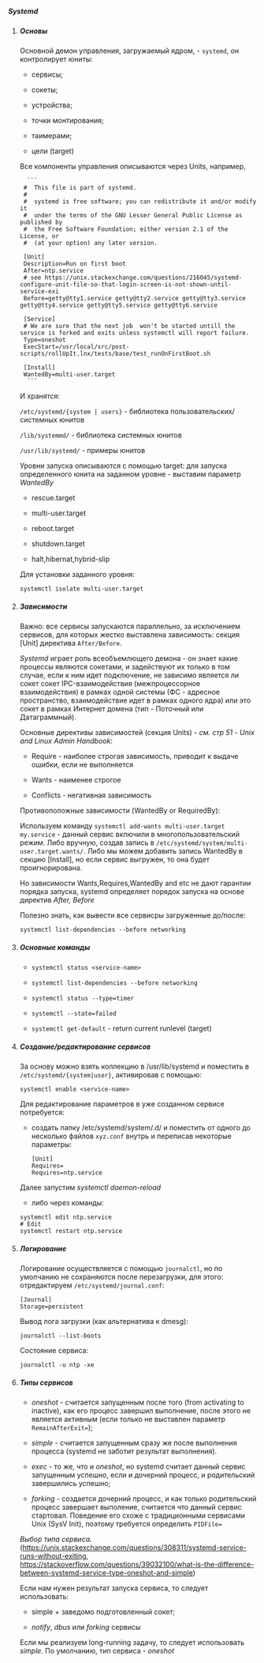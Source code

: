 ##### Systemd

1. ##### Основы

    Основной демон управления, загружаемый ядром, - `systemd`, он контролирует юниты:

    - сервисы;

    - сокеты;

    - устройства;

    - точки монтирования;

    - таимерами;

    - цели (target)

     Все компоненты управления описываются через Units, например,

         ```
        #  This file is part of systemd.
        #
        #  systemd is free software; you can redistribute it and/or modify it
        #  under the terms of the GNU Lesser General Public License as published by
        #  the Free Software Foundation; either version 2.1 of the License, or
        #  (at your option) any later version.

        [Unit]
        Description=Run on first boot
        After=ntp.service
        # see https://unix.stackexchange.com/questions/216045/systemd-configure-unit-file-so-that-login-screen-is-not-shown-until-service-exi
        Before=getty@tty1.service getty@tty2.service getty@tty3.service getty@tty4.service getty@tty5.service getty@tty6.service

        [Service]
        # We are sure that the next job  won't be started untill the service is forked and exits unless systemctl will report failure.
        Type=oneshot
        ExecStart=/usr/local/src/post-scripts/rollUpIt.lnx/tests/base/test_runOnFirstBoot.sh

        [Install]
        WantedBy=multi-user.target
         ```

    И хранятся:

    `/etc/systemd/{system | users}` - библиотека пользовательских/системных юнитов

    `/lib/systemmd/` - библиотека системных юнитов

    `/usr/lib/systemd/` - примеры юнитов

    Уровни запуска описываются с помощью target: для запуска определенного юнита на заданном уровне - выставим параметр *WantedBy*

    - rescue.target

    - multi-user.target

    - reboot.target

    - shutdown.target

    - halt,hibernat,hybrid-slip 

    Для установки заданного уровня:

    `systemctl isolate multi-user.target`

2. ##### Зависимости

    Важно: все сервисы запускаются параллельно, за исключением сервисов, для которых жестко выставлена зависимость: секция [Unit] директива `After/Before`.

    *Systemd* играет роль всеобъемлющего демона - он знает какие процессы являются сокетами, и задействуют их только в том случае, если к ним идет подключение, не зависимо является ли сокет сокет IPC-взаимодействия (межпроцессорное взаимодействия) в рамках одной системы (ФС - адресное пространство, взаимодействие идет в рамках одного ядра) или это сокет в рамках Интернет домена (тип - Поточный или Датаграммный). 

    Основные директивы зависимостей (секция Units) - *см. стр 51 - Unix and Linux Admin Handbook*:

    - Require - наиболее строгая зависимость, приводит к выдаче ошибки, если не выполняется

    - Wants - наименее строгое

    - Conflicts - негативная зависимость 

    Противоположные зависимости (WantedBy or RequiredBy): 

    Используем команду `systemctl add-wants multi-user.target my.service` - данный сервис включили в многопользовательский режим. Либо вручную, создав запись в `/etc/systemd/system/multi-user.target.wants/`. Либо мы можем добавить запись WantedBy в секцию [Install], но если сервис выгружен, то она будет проигнорирована.

    Но зависимости Wants,Requires,WantedBy and etc не дают гарантии порядка запуска, systemd определяет порядок запуска на основе директив *After, Before*

    Полезно знать, как вывести все сервисры загруженные до/после:

    `systemctl list-dependencies --before networking`

3. ##### Основные команды

    - `systemctl status <service-name>`

    - `systemctl list-dependencies --before networking`

    - `systemctl status --type=timer`

    - `systemctl --state=failed`
    
    - `systemctl get-default` - return current runlevel (target)

4. ##### Создание/редактирование сервисов

    За основу можно взять коллекцию в /usr/lib/systemd и поместить в `/etc/systemd/{system|user}`, активировав с помощью:

    `systemctl enable <service-name>`

    Для редактирование параметров в уже созданном сервисе потребуется:

    - создать папку /etc/systemd/system/<service-name>.d/ и поместить от одного до несколько файлов `xyz.conf` внутрь и переписав некоторые параметры: 

        ```
        [Unit]
        Requires=
        Requires=ntp.service
        ```

    Далее запустим *systemctl daemon-reload*

    - либо через команды:

    ```
    systemctl edit ntp.service 
    # Edit
    systemctl restart ntp.service
    ```

5. ##### Логирование

    Логирование осуществляется с помощью `journalctl`, но по умолчанию не сохраняются после перезагрузки, для этого: отредактируем `/etc/systemd/journal.conf`:

    ```
    [Journal]
    Storage=persistent
    ```

    Вывод лога загрузки (как альтернатива к dmesg):

    `journalctl --list-boots`

    Состояние сервиса:

    `journalctl -u ntp -xe`

6. ##### Типы сервисов

    - *oneshot* - считается запущенным после того (from activating to inactive), как его процесс завершил выполнение, после этого не является активным (если только не выставлен параметр `RemainAfterExit=`);

    - *simple* - считается запущенным сразу же после выполнения процесса (systemd не заботит результат выполнения).

    - *exec* - то же, что и *oneshot*, но systemd считает данный сервис запущенным успешно, если и дочерний процесс, и родительский завершились успешно;

    - *forking* - создается дочерний процесс, и как только родительский процесс завершает выполение, считается что данный сервис стартовал. Поведение его схоже с традиционными сервисами Unix (SysV Init), поэтому требуется определить `PIDFile=` 

    *Выбор типа сервиса.* (https://unix.stackexchange.com/questions/308311/systemd-service-runs-without-exiting, https://stackoverflow.com/questions/39032100/what-is-the-difference-between-systemd-service-type-oneshot-and-simple)

    Если нам нужен результат запуска сервиса, то следует использовать:

    - simple + заведомо подготовленный сокет;

    - *notify*, *dbus* или *forking* сервисы

    Если мы реализуем long-running задачу, то следует использовать *simple*.
    По умолчанию, тип сервиса - *oneshot*

